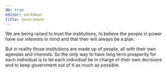 ```yaml
---
db: true
editor: markdown
title: Government
---
```


We are being raised to trust the institutions, to believe the people in
power have our interests in mind and that their will always be a plan.

But in reality those institutions are made up of people, all with their
own agendas and interests. So the only way to have long term prosperity
for each individual is to let each individual be in charge of their own
decisions and to keep government out of it as much as possible.
